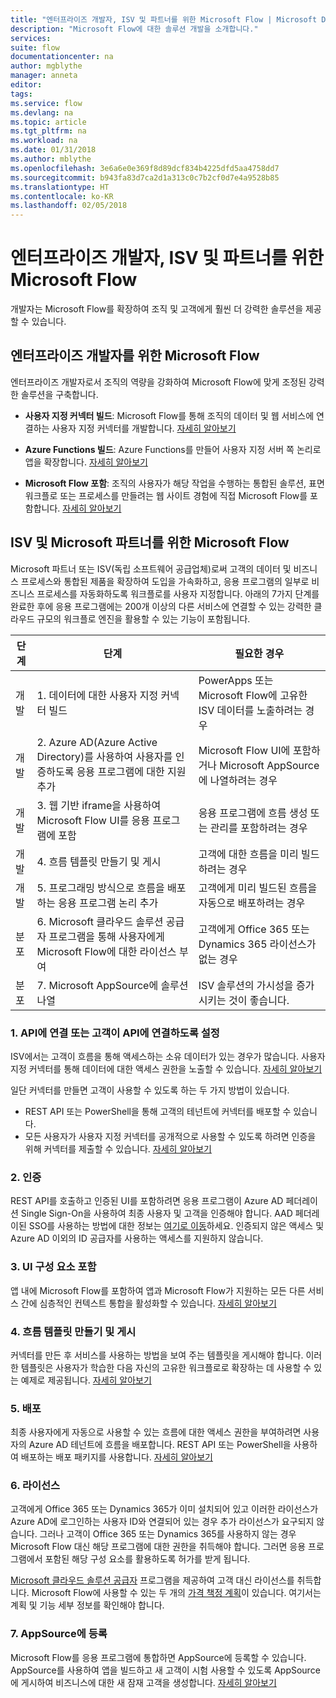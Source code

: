 ```yaml
---
title: "엔터프라이즈 개발자, ISV 및 파트너를 위한 Microsoft Flow | Microsoft Docs"
description: "Microsoft Flow에 대한 솔루션 개발을 소개합니다."
services: 
suite: flow
documentationcenter: na
author: mgblythe
manager: anneta
editor: 
tags: 
ms.service: flow
ms.devlang: na
ms.topic: article
ms.tgt_pltfrm: na
ms.workload: na
ms.date: 01/31/2018
ms.author: mblythe
ms.openlocfilehash: 3e6a6e0e369f8d89dcf834b4225dfd5aa4758dd7
ms.sourcegitcommit: b943fa83d7ca2d1a313c0c7b2cf0d7e4a9528b85
ms.translationtype: HT
ms.contentlocale: ko-KR
ms.lasthandoff: 02/05/2018
---
```

# <a name="microsoft-flow-for-enterprise-developers-isvs-and-partners"></a>엔터프라이즈 개발자, ISV 및 파트너를 위한 Microsoft Flow

개발자는 Microsoft Flow를 확장하여 조직 및 고객에게 훨씬 더 강력한 솔루션을 제공할 수 있습니다.

## <a name="microsoft-flow-for-enterprise-developers"></a>엔터프라이즈 개발자를 위한 Microsoft Flow

엔터프라이즈 개발자로서 조직의 역량을 강화하여 Microsoft Flow에 맞게 조정된 강력한 솔루션을 구축합니다.

- **사용자 지정 커넥터 빌드**: Microsoft Flow를 통해 조직의 데이터 및 웹 서비스에 연결하는 사용자 지정 커넥터를 개발합니다. [자세히 알아보기](https://docs.microsoft.com/connectors/custom-connectors/)

- **Azure Functions 빌드**: Azure Functions를 만들어 사용자 지정 서버 쪽 논리로 앱을 확장합니다. [자세히 알아보기](https://docs.microsoft.com/azure/azure-functions/functions-flow-scenario)

- **Microsoft Flow 포함**: 조직의 사용자가 해당 작업을 수행하는 통합된 솔루션, 표면 워크플로 또는 프로세스를 만들려는 웹 사이트 경험에 직접 Microsoft Flow를 포함합니다. [자세히 알아보기](embed-flow-dev.md)

## <a name="microsoft-flow-for-isvs-and-microsoft-partners"></a>ISV 및 Microsoft 파트너를 위한 Microsoft Flow

Microsoft 파트너 또는 ISV(독립 소프트웨어 공급업체)로써 고객의 데이터 및 비즈니스 프로세스와 통합된 제품을 확장하여 도입을 가속화하고, 응용 프로그램의 일부로 비즈니스 프로세스를 자동화하도록 워크플로를 사용자 지정합니다. 아래의 7가지 단계를 완료한 후에 응용 프로그램에는 200개 이상의 다른 서비스에 연결할 수 있는 강력한 클라우드 규모의 워크플로 엔진을 활용할 수 있는 기능이 포함됩니다.

| 단계 | 단계 | 필요한 경우 |
| --- | --- | --- |
| 개발 | 1. 데이터에 대한 사용자 지정 커넥터 빌드 | PowerApps 또는 Microsoft Flow에 고유한 ISV 데이터를 노출하려는 경우 |
| 개발 | 2. Azure AD(Azure Active Directory)를 사용하여 사용자를 인증하도록 응용 프로그램에 대한 지원 추가 | Microsoft Flow UI에 포함하거나 Microsoft AppSource에 나열하려는 경우 | 
| 개발 | 3. 웹 기반 iframe을 사용하여 Microsoft Flow UI를 응용 프로그램에 포함 | 응용 프로그램에 흐름 생성 또는 관리를 포함하려는 경우 | 
| 개발 | 4. 흐름 템플릿 만들기 및 게시 | 고객에 대한 흐름을 미리 빌드하려는 경우 | 
| 개발 | 5. 프로그래밍 방식으로 흐름을 배포하는 응용 프로그램 논리 추가 | 고객에게 미리 빌드된 흐름을 자동으로 배포하려는 경우 | 
| 분포 | 6. Microsoft 클라우드 솔루션 공급자 프로그램을 통해 사용자에게 Microsoft Flow에 대한 라이선스 부여 | 고객에게 Office 365 또는 Dynamics 365 라이선스가 없는 경우 |
| 분포 | 7. Microsoft AppSource에 솔루션 나열 | ISV 솔루션의 가시성을 증가시키는 것이 좋습니다. |

### <a name="1-connecting-to-your-apis-or-enabling-customers-to-connect-to-your-apis"></a>1. API에 연결 또는 고객이 API에 연결하도록 설정

ISV에서는 고객이 흐름을 통해 액세스하는 소유 데이터가 있는 경우가 많습니다. 사용자 지정 커넥터를 통해 데이터에 대한 액세스 권한을 노출할 수 있습니다. [자세히 알아보기](https://docs.microsoft.com/en-us/connectors/custom-connectors/)

일단 커넥터를 만들면 고객이 사용할 수 있도록 하는 두 가지 방법이 있습니다.
- REST API 또는 PowerShell을 통해 고객의 테넌트에 커넥터를 배포할 수 있습니다.
- 모든 사용자가 사용자 지정 커넥터를 공개적으로 사용할 수 있도록 하려면 인증을 위해 커넥터를 제출할 수 있습니다. [자세히 알아보기](https://docs.microsoft.com/connectors/custom-connectors/submit-certification)

### <a name="2-authentication"></a>2. 인증 

REST API를 호출하고 인증된 UI를 포함하려면 응용 프로그램이 Azure AD 페더레이션 Single Sign-On을 사용하여 최종 사용자 및 고객을 인증해야 합니다. AAD 페더레이된 SSO를 사용하는 방법에 대한 정보는 [여기로 이동](https://identity.microsoft.com/)하세요. 인증되지 않은 액세스 및 Azure AD 이외의 ID 공급자를 사용하는 액세스를 지원하지 않습니다. 

### <a name="3-embedding-ui-components"></a>3. UI 구성 요소 포함

앱 내에 Microsoft Flow를 포함하여 앱과 Microsoft Flow가 지원하는 모든 다른 서비스 간에 심층적인 컨텍스트 통합을 활성화할 수 있습니다. [자세히 알아보기](embed-flow-dev.md)

### <a name="4-create-and-publish-flow-templates"></a>4. 흐름 템플릿 만들기 및 게시

커넥터를 만든 후 서비스를 사용하는 방법을 보여 주는 템플릿을 게시해야 합니다. 이러한 템플릿은 사용자가 학습한 다음 자신의 고유한 워크플로로 확장하는 데 사용할 수 있는 예제로 제공됩니다. [자세히 알아보기](publish-a-template.md)

### <a name="5-deployment"></a>5. 배포

최종 사용자에게 자동으로 사용할 수 있는 흐름에 대한 액세스 권한을 부여하려면 사용자의 Azure AD 테넌트에 흐름을 배포합니다. REST API 또는 PowerShell을 사용하여 배포하는 배포 패키지를 사용합니다. [자세히 알아보기](https://docs.microsoft.com/powerapps/export-import-packages)

### <a name="6-licensing"></a>6. 라이선스

고객에게 Office 365 또는 Dynamics 365가 이미 설치되어 있고 이러한 라이선스가 Azure AD에 로그인하는 사용자 ID와 연결되어 있는 경우 추가 라이선스가 요구되지 않습니다. 그러나 고객이 Office 365 또는 Dynamics 365를 사용하지 않는 경우 Microsoft Flow 대신 해당 프로그램에 대한 권한을 취득해야 합니다. 그러면 응용 프로그램에서 포함된 해당 구성 요소를 활용하도록 허가를 받게 됩니다.

[Microsoft 클라우드 솔루션 공급자](https://partner.microsoft.com/en-US/cloud-solution-provider) 프로그램을 제공하여 고객 대신 라이선스를 취득합니다. Microsoft Flow에 사용할 수 있는 두 개의 [가격 책정 계획](https://flow.microsoft.com/pricing/)이 있습니다. 여기서는 계획 및 기능 세부 정보를 확인해야 합니다.

### <a name="7-list-on-appsource"></a>7. AppSource에 등록

Microsoft Flow를 응용 프로그램에 통합하면 AppSource에 등록할 수 있습니다. AppSource를 사용하여 앱을 빌드하고 새 고객이 시험 사용할 수 있도록 AppSource에 게시하여 비즈니스에 대한 새 잠재 고객을 생성합니다. [자세히 알아보기](dev-appsource-test-drive.md)
